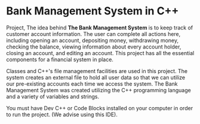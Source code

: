 # Bank Management System in C++
 
Project, The idea behind **The Bank Management System** is to keep track of customer account information. The user can complete all actions here, including opening an account, depositing money, withdrawing money, checking the balance, viewing information about every account holder, closing an account, and editing an account. This project has all the essential components for a financial system in place.

Classes and C++'s file management facilities are used in this project. The system creates an external file to hold all user data so that we can utilize our pre-existing accounts each time we access the system. The Bank Management System was created utilizing the C++ programming language and a variety of variables and strings.

You must have Dev C++ or Code Blocks installed on your computer in order to run the project. (We advise using this IDE).

